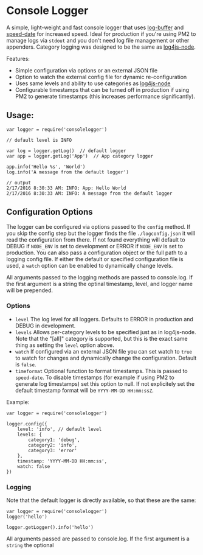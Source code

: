 # Console Logger

A simple, light-weight and fast console logger that uses [log-buffer](https://github.com/bahamas10/node-log-buffer) and [speed-date](https://github.com/gosquared/speed-date) for increased speed. Ideal for production if you're using PM2 to manage logs via `stdout` and you don't need log file management or other appenders. Category logging was designed to be the same as [log4js-node](https://github.com/nomiddlename/log4js-node).

Features:

* Simple configuration via options or an external JSON file
* Option to watch the external config file for dynamic re-configuration
* Uses same levels and ability to use categories as [log4js-node](https://github.com/nomiddlename/log4js-node)
* Configurable timestamps that can be turned off in production if using PM2 to generate timestamps (this increases performance significantly).

## Usage:  

```
var logger = require('consolelogger')

// default level is INFO

var log = logger.getLog()  // default logger
var app = logger.getLog('App')  // App category logger

app.info('Hello %s', 'World')
log.info('A message from the default logger')

// output
2/17/2016 8:30:33 AM: INFO: App: Hello World
2/17/2016 8:30:33 AM: INFO: A message from the default logger
```

## Configuration Options

The logger can be configured via options passed to the `config` method. If you skip the config step but the logger finds the file `./logconfig.json` it will read the configuration from there. If not found everything will default to DEBUG if `NODE_ENV` is set to development or ERROR if `NODE_ENV` is set to production. You can also pass a configuration object or the full path to a logging config file. If either the default or specified configuration file is used, a `watch` option can be enabled to dynamically change levels.

All arguments passed to the logging methods are passed to console.log. If the first argument is a string the optinal timestamp, level, and logger name will be prepended.

### Options

* `level` The log level for all loggers. Defaults to ERROR in production and DEBUG in development.
* `levels` Allows per-category levels to be specified just as in log4js-node. Note that the "[all]" category is supported, but this is the exact same thing as setting the `level` option above.
* `watch` If configured via an external JSON file you can set watch to `true` to watch for changes and dynamically change the configuration. Default is `false`.
* `timeformat` Optional function to format timestamps. This is passed to `speed-date`. To disable timestamps (for example if using PM2 to generate log timestamps) set this option to null. If not explicitely set the default timestamp format will be `YYYY-MM-DD HH:mm:ssZ`.

Example:

```
var logger = require('consolelogger')

logger.config({
	level: 'info', // default level
	levels: {
		category1: 'debug',
		category2: 'info',
		category3: 'error'
	},
	timestamp: 'YYYY-MM-DD HH:mm:ss',
	watch: false	
})

```
### Logging
Note that the default logger is directly available, so that these are the same:

```
var logger = require('consolelogger')
logger('hello')

logger.getLogger().info('hello')
```

All arguments passed are passed to console.log. If the first argument is a `string` the optional  





